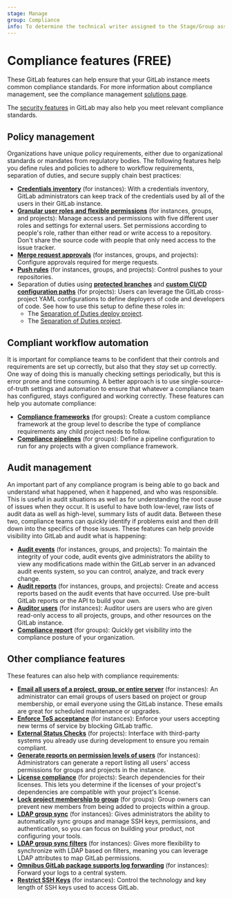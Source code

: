 ```yaml
---
stage: Manage
group: Compliance
info: To determine the technical writer assigned to the Stage/Group associated with this page, see https://about.gitlab.com/handbook/engineering/ux/technical-writing/#assignments
---
```


# Compliance features **(FREE)**

These GitLab features can help ensure that your GitLab instance meets common compliance standards. For more information
about compliance management, see the compliance management [solutions page](https://about.gitlab.com/solutions/compliance/).

The [security features](../security/index.md) in GitLab may also help you meet relevant compliance standards.

## Policy management

Organizations have unique policy requirements, either due to organizational standards or mandates from regulatory bodies.
The following features help you define rules and policies to adhere to workflow requirements, separation of duties, and
secure supply chain best practices:

- [**Credentials inventory**](../user/admin_area/credentials_inventory.md) (for instances): With a credentials inventory,
  GitLab administrators can keep track of the credentials used by all of the users in their GitLab instance.
- [**Granular user roles and flexible permissions**](../user/permissions.md) (for instances, groups, and projects): Manage
  access and permissions with five different user roles and settings for external users. Set permissions according to people's
  role, rather than either read or write access to a repository. Don't share the source code with people that only need
  access to the issue tracker.
- [**Merge request approvals**](../user/project/merge_requests/approvals/index.md) (for instances, groups, and projects):
  Configure approvals required for merge requests.
- [**Push rules**](../push_rules/push_rules.md) (for instances, groups, and projects): Control pushes to your
  repositories.
- Separation of duties using [**protected branches**](../user/project/protected_branches.md#require-code-owner-approval-on-a-protected-branch)
  and [**custom CI/CD configuration paths**](../ci/pipelines/settings.md#specify-a-custom-cicd-configuration-file) (for projects):
  Users can leverage the GitLab cross-project YAML configurations to define deployers of code and developers of code.
  See how to use this setup to define these roles in:
  - The [Separation of Duties deploy project](https://gitlab.com/guided-explorations/separation-of-duties-deploy/blob/master/README.md).
  - The [Separation of Duties project](https://gitlab.com/guided-explorations/separation-of-duties/blob/master/README.md).

## Compliant workflow automation

It is important for compliance teams to be confident that their controls and requirements are set up correctly, but also that they _stay_ set up correctly. One way of doing this is manually checking settings periodically, but this is error prone and time consuming. A better approach is to use single-source-of-truth settings and automation to ensure that whatever a compliance team has configured, stays configured and working correctly. These features can help you automate compliance:

- [**Compliance frameworks**](../user/project/settings/index.md#compliance-frameworks) (for groups): Create a custom
  compliance framework at the group level to describe the type of compliance requirements any child project needs to follow.
- [**Compliance pipelines**](../user/project/settings/index.md#compliance-pipeline-configuration) (for groups): Define a
  pipeline configuration to run for any projects with a given compliance framework.

## Audit management

An important part of any compliance program is being able to go back and understand what happened, when
it happened, and who was responsible. This is useful in audit situations as well as for understanding
the root cause of issues when they occur. It is useful to have both low-level, raw lists of audit data
as well as high-level, summary lists of audit data. Between these two, compliance teams can quickly
identify if problems exist and then drill down into the specifics of those issues. These features can help provide visibility into GitLab and audit what is happening:

- [**Audit events**](audit_events.md) (for instances, groups, and projects): To maintain the integrity of your code,
  audit events give administrators the ability to view any modifications made within the GitLab
  server in an advanced audit events system, so you can control, analyze, and track every change.
- [**Audit reports**](audit_reports.md) (for instances, groups, and projects): Create and access reports based on the
  audit events that have occurred. Use pre-built GitLab reports or the API to build your own.
- [**Auditor users**](auditor_users.md) (for instances): Auditor users are users who are given read-only access to all
  projects, groups, and other resources on the GitLab instance.
- [**Compliance report**](../user/compliance/compliance_report/index.md) (for groups): Quickly get visibility into the
  compliance posture of your organization.

## Other compliance features

These features can also help with compliance requirements:

- [**Email all users of a project, group, or entire server**](../tools/email.md) (for instances): An administrator can
  email groups of users based on project or group membership, or email everyone using the GitLab instance. These emails
  are great for scheduled maintenance or upgrades.
- [**Enforce ToS acceptance**](../user/admin_area/settings/terms.md) (for instances): Enforce your users accepting new
  terms of service by blocking GitLab traffic.
- [**External Status Checks**](../user/project/merge_requests/status_checks.md) (for projects): Interface with third-party
  systems you already use during development to ensure you remain compliant.
- [**Generate reports on permission levels of users**](../user/admin_area/index.md#user-permission-export) (for
  instances): Administrators can generate a report listing all users' access permissions for groups and projects in the
  instance.
- [**License compliance**](../user/compliance/license_compliance/index.md) (for projects): Search dependencies for their
  licenses. This lets you determine if the licenses of your project's dependencies are compatible with your project's license.
- [**Lock project membership to group**](../user/group/index.md#prevent-members-from-being-added-to-projects-in-a-group) (for
  groups): Group owners can prevent new members from being added to projects within a group.
- [**LDAP group sync**](auth/ldap/ldap_synchronization.md#group-sync) (for instances): Gives administrators the ability
  to automatically sync groups and manage SSH keys, permissions, and authentication, so you can focus on building your
  product, not configuring your tools.
- [**LDAP group sync filters**](auth/ldap/ldap_synchronization.md#group-sync) (for instances): Gives more flexibility to
  synchronize with LDAP based on filters, meaning you can leverage LDAP attributes to map GitLab permissions.
- [**Omnibus GitLab package supports log forwarding**](https://docs.gitlab.com/omnibus/settings/logs.html#udp-log-forwarding)
  (for instances): Forward your logs to a central system.
- [**Restrict SSH Keys**](../security/ssh_keys_restrictions.md) (for instances): Control the technology and key length
  of SSH keys used to access GitLab.
